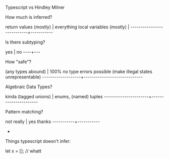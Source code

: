 
Typescript vs Hindley Milner

How much is inferred?

return values (mostly)     | everything
local variables (mostly)   |
---------------------------+-----------

Is there subtyping?

yes | no
----+---

How "safe"?

(any types abound) | 100% no type errors possible
(make illegal states unrepresentable)
-------------------+-----------------------------

Algebraic Data Types?

kinda (tagged unions) | enums, (named) tuples
----------------------+----------------------

Pattern matching?

not really | yes thanks
-----------+-----------







-

Things typescript doesn't infer:

let x = []; // whatt
